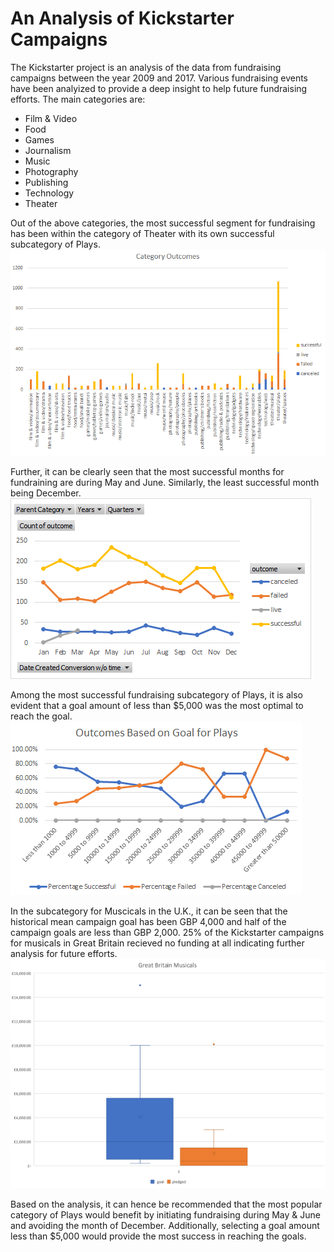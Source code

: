 # An Analysis of Kickstarter Campaigns

The Kickstarter project is an analysis of the data from fundraising campaigns between the year 2009 and 2017.  Various fundraising events have been analyized to provide a deep insight to help future fundraising efforts.  The main categories are:
* Film & Video
* Food
* Games
* Journalism
* Music
* Photography
* Publishing
* Technology
* Theater

Out of the above categories, the most successful segment for fundraising has been within the category of Theater with its own successful subcategory of Plays. 
![](Images/Parent%20Category.png)

Further, it can be clearly seen that the most successful months for fundraining are during May and June.  Similarly, the least successful month being December.
![](Images/Outcomes%20Based%20on%20Launch%20Date.png)

Among the most successful fundraising subcategory of Plays, it is also evident that a goal amount of less than $5,000 was the most optimal to reach the goal.
![](Images/Outcomes%20Based%20on%20Goal%20for%20Plays.png)

In the subcategory for Muscicals in the U.K., it can be seen that the historical mean campaign goal has been GBP 4,000 and half of the campaign goals are less than GBP 2,000.  25% of the Kickstarter campaigns for musicals in Great Britain recieved no funding at all indicating further analysis for future efforts.
![](Images/GB%20Musicals.png)

Based on the analysis, it can hence be recommended that the most popular category of Plays would benefit by initiating fundraising during May & June and avoiding the month of December.  Additionally, selecting a goal amount less than $5,000 would provide the most success in reaching the goals.
